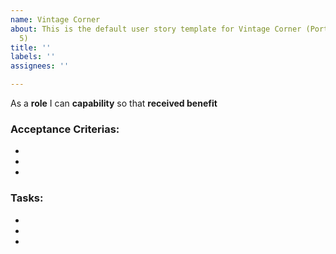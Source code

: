 ```yaml
---
name: Vintage Corner
about: This is the default user story template for Vintage Corner (Portfolio Project
  5)
title: ''
labels: ''
assignees: ''

---
```


As a **role** I can **capability** so that **received benefit**

### Acceptance Criterias: 

-

-

-


### Tasks:

-

-

-
